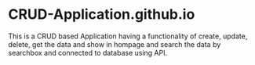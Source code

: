 # CRUD-Application.github.io
This is a CRUD based Application having a functionality of create, update, delete, get the data and show in hompage and search the data by searchbox and connected to database using API.
